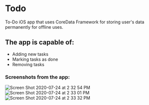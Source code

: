 # Todo
To-Do iOS app that uses CoreData Framework for storing user's data permanently for offline uses. 

## The app is capable of: 
 - Adding new tasks
 - Marking tasks as done
 - Removing tasks
 
### Screenshots from the app: 

![Screen Shot 2020-07-24 at 2 32 54 PM](https://user-images.githubusercontent.com/59744727/88424224-2e71a680-cdbb-11ea-918d-6d86e05224f1.png)
![Screen Shot 2020-07-24 at 2 33 01 PM](https://user-images.githubusercontent.com/59744727/88424241-35001e00-cdbb-11ea-8083-b11d991f97c6.png)
![Screen Shot 2020-07-24 at 2 33 32 PM](https://user-images.githubusercontent.com/59744727/88424255-39c4d200-cdbb-11ea-8e6c-f1ee6c0b32ba.png)

 
